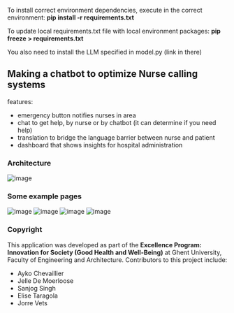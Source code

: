 To install correct environment dependencies, execute in the correct environment:
**pip install -r requirements.txt**

To update local requirements.txt file with local environment packages:
**pip freeze > requirements.txt**

You also need to install the LLM specified in model.py (link in there)

## Making a chatbot to optimize Nurse calling systems
features:
- emergency button notifies nurses in area
- chat to get help, by nurse or by chatbot (it can determine if you need help)
- translation to bridge the language barrier between nurse and patient
- dashboard that shows insights for hospital administration
### Architecture
![image](https://github.com/JelleDeMoerloose/HealthBeacon/assets/161628261/77649bf2-8e82-4e8d-933b-1e91d375f139)

### Some example pages
![image](https://github.com/JelleDeMoerloose/HealthBeacon/assets/161628261/34f98928-c6f3-4f2b-a4ae-09f40493a39e)
![image](https://github.com/JelleDeMoerloose/HealthBeacon/assets/161628261/672f645d-8751-4dff-b268-f4a80211460f)
![image](https://github.com/JelleDeMoerloose/HealthBeacon/assets/161628261/2f5176c8-73f0-4e2c-8620-8a9423950d61)
![image](https://github.com/JelleDeMoerloose/HealthBeacon/assets/161628261/85d07422-a72b-46ab-ad15-75be80f0ab7c)

### Copyright

This application was developed as part of the **Excellence Program: Innovation for Society (Good Health and Well-Being)** at Ghent University, Faculty of Engineering and Architecture.
Contributors to this project include:
- Ayko Chevaillier
- Jelle De Moerloose
- Sanjog Singh
- Elise Taragola
- Jorre Vets

